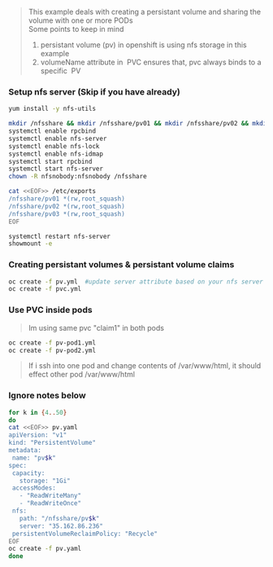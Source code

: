 
> This example deals with creating a persistant volume and sharing the volume with one or more PODs  
> Some points to keep in mind  
> 1) persistant volume (pv) in openshift is using nfs storage in this example   
> 2) volumeName attribute  in  PVC ensures that, pvc always binds to a specific  PV   

### Setup nfs server (Skip if you have already)
```sh
yum install -y nfs-utils

mkdir /nfsshare && mkdir /nfsshare/pv01 && mkdir /nfsshare/pv02 && mkdir /nfsshare/pv03
systemctl enable rpcbind
systemctl enable nfs-server
systemctl enable nfs-lock
systemctl enable nfs-idmap
systemctl start rpcbind
systemctl start nfs-server
chown -R nfsnobody:nfsnobody /nfsshare

cat <<EOF>> /etc/exports
/nfsshare/pv01 *(rw,root_squash)
/nfsshare/pv02 *(rw,root_squash)
/nfsshare/pv03 *(rw,root_squash)
EOF

systemctl restart nfs-server
showmount -e
```

### Creating persistant volumes & persistant volume claims
```sh
oc create -f pv.yml  #update server attribute based on your nfs server
oc create -f pvc.yml
```

### Use PVC inside pods
> Im using same pvc "claim1"  in both pods

```sh
oc create -f pv-pod1.yml
oc create -f pv-pod2.yml
```

> If i ssh into one pod and change contents of /var/www/html, it should effect other pod  /var/www/html


### Ignore notes below

```sh
for k in {4..50}
do
cat <<EOF>> pv.yaml
apiVersion: "v1"
kind: "PersistentVolume"
metadata:
 name: "pv$k"
spec:
 capacity:
   storage: "1Gi"
 accessModes:
   - "ReadWriteMany"
   - "ReadWriteOnce"
 nfs:
   path: "/nfsshare/pv$k"
   server: "35.162.86.236"
 persistentVolumeReclaimPolicy: "Recycle"
EOF
oc create -f pv.yaml
done
```
